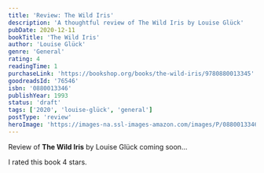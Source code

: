 ```yaml
---
title: 'Review: The Wild Iris'
description: 'A thoughtful review of The Wild Iris by Louise Glück'
pubDate: 2020-12-11
bookTitle: 'The Wild Iris'
author: 'Louise Glück'
genre: 'General'
rating: 4
readingTime: 1
purchaseLink: 'https://bookshop.org/books/the-wild-iris/9780880013345'
goodreadsId: '76546'
isbn: '0880013346'
publishYear: 1993
status: 'draft'
tags: ['2020', 'louise-glück', 'general']
postType: 'review'
heroImage: 'https://images-na.ssl-images-amazon.com/images/P/0880013346.01.L.jpg'
---
```


Review of **The Wild Iris** by Louise Glück coming soon...

I rated this book 4 stars.